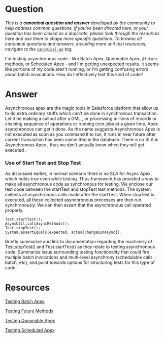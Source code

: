 # Question

*This is a **canonical question and answer** developed by the community to help address common questions. If you've been directed here, or your question has been closed as a duplicate, please look through the resources here and use them to shape more specific questions. To browse all canonical questions and answers, including more unit test resources, navigate to the [`canonical-qa`](https://salesforce.stackexchange.com/questions/tagged/canonical-qa) tag.*

I'm testing asynchronous code - like Batch Apex, Queueable Apex, `@future` methods, or Scheduled Apex - and I'm getting unexpected results. It seems like portions of my code aren't running, or I'm getting confusing errors about batch invocations. How do I effectively test this kind of code?

# Answer

Asynchronous apex are the magic tools in Salesforce platform that allow us to do extra ordinary stuffs which can’t be done in synchronous transaction.  Let it be making a callout after a DML , or processing millions of records or chaining sequence of operations or running cron jobs at a given time. Apex asynchronous can get it done. As the name suggests Asynchronous Apex is not executed as soon as you command it to run, it runs in near future after current transaction has been committed in the database.  There is no SLA in Asynchronous Apex , thus we don’t actually know when they will get executed . 

### Use of Start Test and Stop Test 

As discussed earlier,  in normal scenario there is no SLA for Async Apex, which holds true even while testing. Thus framework has provided a way to make all asynchronous code as synchronous for testing.  We enclose our test code between the startTest and stopTest test methods. The system collects all asynchronous calls made after the startTest. When stopTest is executed, all these collected asynchronous processes are then run synchronously. We can then assert that the asynchronous call operated properly.

    Test.startTest();
    AsyncUtil.callAsyncMethods();
    Test.stopTest();
    System.assertEquals(expected, actualChangesInAsync]);


Briefly summarize and link to documentation regarding the machinery of Test.stopTest() and Test.startTest() as they relate to testing asynchronous code. Summarize issue surrounding testing functionality that could fire multiple batch invocations and multi-level asynchrony (schedulable calls batch, etc), and point towards options for structuring tests for this type of code.

# Resources

[Testing Batch Apex](https://trailhead.salesforce.com/en/content/learn/modules/asynchronous_apex/async_apex_batch#Tdxn4tBK-heading7)

[Testing Future Methods](https://trailhead.salesforce.com/content/learn/modules/asynchronous_apex/async_apex_future_methods#Tdxn4tBK-heading5)

[Testing Queueable Apex](https://trailhead.salesforce.com/content/learn/modules/asynchronous_apex/async_apex_queueable#Tdxn4tBK-heading6)

[Testing Scheduled Apex](https://trailhead.salesforce.com/content/learn/modules/asynchronous_apex/async_apex_scheduled#Tdxn4tBK-heading7)

